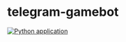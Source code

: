 # telegram-gamebot

[![Python application](https://github.com/cherrykolya/telegram-gamebot/actions/workflows/learn-github-actions.yml/badge.svg?branch=develop)](https://github.com/cherrykolya/telegram-gamebot/actions/workflows/learn-github-actions.yml)